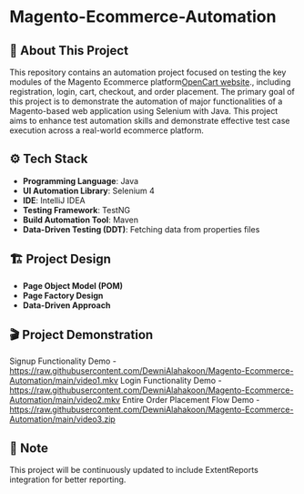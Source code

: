 # Magento-Ecommerce-Automation

## 📌 About This Project

This repository contains an automation project focused on testing the key modules of the Magento Ecommerce platform[OpenCart website](https://magento.softwaretestingboard.com/)., including registration, login, cart, checkout, and order placement. The primary goal of this project is to demonstrate the automation of major functionalities of a Magento-based web application using Selenium with Java. This project aims to enhance test automation skills and demonstrate effective test case execution across a real-world ecommerce platform.

## ⚙️ Tech Stack
- **Programming Language**: Java
- **UI Automation Library**: Selenium 4
- **IDE**: IntelliJ IDEA
- **Testing Framework**: TestNG
- **Build Automation Tool**: Maven
- **Data-Driven Testing (DDT)**: Fetching data from properties files

## 🏗️ Project Design
- **Page Object Model (POM)**
- **Page Factory Design**
- **Data-Driven Approach**


## 🎬 Project Demonstration

Signup Functionality Demo - https://raw.githubusercontent.com/DewniAlahakoon/Magento-Ecommerce-Automation/main/video1.mkv
Login Functionality Demo -  https://raw.githubusercontent.com/DewniAlahakoon/Magento-Ecommerce-Automation/main/video2.mkv
Entire Order Placement Flow Demo - https://raw.githubusercontent.com/DewniAlahakoon/Magento-Ecommerce-Automation/main/video3.zip

## 📝 Note
This project will be continuously updated to include ExtentReports integration for better reporting.
